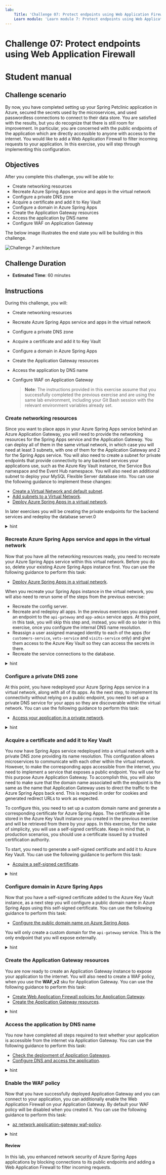 ```yaml
---
lab:
    Title: 'Challenge 07: Protect endpoints using Web Application Firewalls'
    Learn module: 'Learn module 7: Protect endpoints using Web Application Firewall'
---
```


# Challenge 07: Protect endpoints using Web Application Firewall

# Student manual

## Challenge scenario

By now, you have completed setting up your Spring Petclinic application in Azure, secured the secrets used by the microservices, and used passwordless connections to connect to their data store. You are satisfied with the results, but you do recognize that there is still room for improvement. In particular, you are concerned with the public endpoints of the application which are directly accessible to anyone with access to the internet. You would like to add a Web Application Firewall to filter incoming requests to your application. In this exercise, you will step through implementing this configuration.

## Objectives

After you complete this challenge, you will be able to:

- Create networking resources
- Recreate Azure Spring Apps service and apps in the virtual network
- Configure a private DNS zone
- Acquire a certificate and add it to Key Vault
- Configure a domain in Azure Spring Apps
- Create the Application Gateway resources
- Access the application by DNS name
- Configure WAF on Application Gateway

The below image illustrates the end state you will be building in this challenge.

![Challenge 7 architecture](./images/asa-openlab-7.png)

## Challenge Duration

- **Estimated Time**: 60 minutes

## Instructions

During this challenge, you will:

- Create networking resources
- Recreate Azure Spring Apps service and apps in the virtual network
- Configure a private DNS zone
- Acquire a certificate and add it to Key Vault
- Configure a domain in Azure Spring Apps
- Create the Application Gateway resources
- Access the application by DNS name
- Configure WAF on Application Gateway

    > **Note**: The instructions provided in this exercise assume that you successfully completed the previous exercise and are using the same lab environment, including your Git Bash session with the relevant environment variables already set.

### Create networking resources

Since you want to place apps in your Azure Spring Apps service behind an Azure Application Gateway, you will need to provide the networking resources for the Spring Apps service and the Application Gateway. You can deploy all of them in the same virtual network, in which case you will need at least 3 subnets, with one of them for the Application Gateway and 2 for the Spring Apps service. You will also need to create a subnet for private endpoints that provide connectivity to any backend services your applications use, such as the Azure Key Vault instance, the Service Bus namespace and the Event Hub namespace. You will also need an additional subnet to deploy your MySQL Flexible Server database into. You can use the following guidance to implement these changes:

- [Create a Virtual Network and default subnet](https://docs.microsoft.com/cli/azure/network/vnet?view=azure-cli-latest#az-network-vnet-create).
- [Add subnets to a Virtual Network](https://docs.microsoft.com/cli/azure/network/vnet/subnet?view=azure-cli-latest).
- [Deploy Azure Spring Apps in a virtual network](https://learn.microsoft.com/azure/spring-apps/how-to-deploy-in-azure-virtual-network?tabs=azure-CLI).

In later exercises you will be creating the private endpoints for the backend services and redeploy the database server.0

<details>
<summary>hint</summary>
<br/>

1. From the Git Bash prompt, run the following command to create a virtual network.

   ```bash
   VIRTUAL_NETWORK_NAME=vnet-$APPNAME-$UNIQUEID
   az network vnet create --resource-group $RESOURCE_GROUP \
       --name $VIRTUAL_NETWORK_NAME \
       --location $LOCATION \
       --address-prefix 10.1.0.0/16
   ```

1. Create subnets in this virtual network. Store the subnet names in environment variables, which will allow you to reference them later in this exercise. Your setup will need:  
  - 2 subnets intended for hosting Azure Spring Apps in this virtual network. 
  - 1 subnet intended for Application Gateway 
  - 1 subnet for the private endpoints of the Azure Key Vault instance, the MySQL Flexible server and optionally also your Service Bus and Event Hub.

   ```bash
   SERVICE_RUNTIME_SUBNET_CIDR=10.1.0.0/24
   APP_SUBNET_CIDR=10.1.1.0/24
   APPLICATION_GATEWAY_SUBNET_CIDR=10.1.2.0/24
   PRIVATE_ENDPOINTS_SUBNET_CIDR=10.1.3.0/24

   APPLICATION_GATEWAY_SUBNET_NAME=app-gw-subnet
   PRIVATE_ENDPOINTS_SUBNET_NAME=private-endpoints-subnet
   
   az network vnet subnet create --resource-group $RESOURCE_GROUP \
       --vnet-name $VIRTUAL_NETWORK_NAME \
       --address-prefixes $SERVICE_RUNTIME_SUBNET_CIDR \
       --name service-runtime-subnet 
   az network vnet subnet create --resource-group $RESOURCE_GROUP \
       --vnet-name $VIRTUAL_NETWORK_NAME \
       --address-prefixes $APP_SUBNET_CIDR \
       --name apps-subnet
   az network vnet subnet create \
       --name $APPLICATION_GATEWAY_SUBNET_NAME \
       --resource-group $RESOURCE_GROUP \
       --vnet-name $VIRTUAL_NETWORK_NAME \
       --address-prefix $APPLICATION_GATEWAY_SUBNET_CIDR
   az network vnet subnet create \
       --name $PRIVATE_ENDPOINTS_SUBNET_NAME \
       --resource-group $RESOURCE_GROUP \
       --vnet-name $VIRTUAL_NETWORK_NAME \
       --address-prefix $PRIVATE_ENDPOINTS_SUBNET_CIDR
   ```

1. Assign the Owner role-based access control (RBAC) role to the Azure Service Provider for Spring Apps access in the scope of the newly created virtual network. This will allow the resource provider to create its resources in the `service-runtime-subnet` and `apps-subnet` subnets. The GUID used in the second command is the service principal id for Azure Spring Apps.

    > **Note**: The `export MSYS_NO_PATHCONV=1` must be included to address an issue with implementing role assignment when using Azure CLI in Git Bash shell, as documented on [GitHub](https://github.com/Azure/azure-cli/issues/16317).

   ```bash
   VIRTUAL_NETWORK_RESOURCE_ID=`az network vnet show \
       --name $VIRTUAL_NETWORK_NAME \
       --resource-group $RESOURCE_GROUP \
       --query "id" \
       --output tsv`

   export MSYS_NO_PATHCONV=1

   az role assignment create \
       --role "Owner" \
       --scope $VIRTUAL_NETWORK_RESOURCE_ID \
       --assignee e8de9221-a19c-4c81-b814-fd37c6caf9d2
   ```

</details>

### Recreate Azure Spring Apps service and apps in the virtual network

Now that you have all the networking resources ready, you need to recreate your Azure Spring Apps service within this virtual network. Before you do so, delete your existing Azure Spring Apps instance first. You can use the following guidance to perform this task:

- [Deploy Azure Spring Apps in a virtual network](https://learn.microsoft.com/azure/spring-apps/how-to-deploy-in-azure-virtual-network?tabs=azure-CLI).

When you recreate your Spring Apps instance in the virtual network, you will also need to rerun some of the steps from the previous exercise:

- Recreate the config server.
- Recreate and redeploy all apps. In the previous exercises you assigned an endpoint to the `api-gateway` and `app-admin` service apps. At this point, in this task, you will skip this step and, instead, you will do so later in this exercise, once you configure the internal DNS name resolution.
- Reassign a user assigned managed identity to each of the apps (for `customers-service`, `vets-service` and `visits-service` only) and give them access to the Azure Key Vault so they can access the secrets in there.
- Recreate the service connections to the database.

<details>
<summary>hint</summary>
<br/>

1. To start, delete your existing Azure Spring Apps instance by running the following command from the Git Bash shell prompt.

   ```bash
   az spring delete \
       --name $SPRING_APPS_SERVICE \
       --resource-group $RESOURCE_GROUP
   ```

1. Next, recreate your Azure Spring Apps instance within the designated subnets of the virtual network you created earlier in this exercise.

   ```bash
   SPRING_APPS_SERVICE_VNET=sa-vnet-$APPNAME-$UNIQUEID
   az config set defaults.group=$RESOURCE_GROUP defaults.spring=$SPRING_APPS_SERVICE_VNET
   az spring create  \
       --resource-group $RESOURCE_GROUP \
       --name $SPRING_APPS_SERVICE_VNET \
       --vnet $VIRTUAL_NETWORK_NAME \
       --service-runtime-subnet service-runtime-subnet \
       --app-subnet apps-subnet \
       --sku standard \
       --location $LOCATION
   ```

    > **Note**: Wait for the provisioning to complete. This might take about 15 minutes.

    > **Note**: Notice the differences in this create statement to the first time you created the Spring Apps service. You are now also indicating in which vnet and subnets the deployment should happen.

1. Set up the config server.

   ```bash
   az spring config-server git set \
        --name $SPRING_APPS_SERVICE_VNET \
        --resource-group $RESOURCE_GROUP \
        --uri $GIT_REPO \
        --label main \
        --password $GIT_PASSWORD \
        --username $GIT_USERNAME
   ```

    > **Note**: In case you are using a branch other than `main` in your config repo, you can change the branch name with the `label` parameter.

    > **Note**: Wait for the operation to complete. This might take about 10 minutes.

1. Recreate each of the apps in Spring Apps.

   ```bash
   az spring app create \
       --name $API_GATEWAY 
   
   az spring app create \
       --name $ADMIN_SERVER 
   
   az spring app create \
       --name $CUSTOMERS_SERVICE
   
   az spring app create \
       --name $VETS_SERVICE
   
   az spring app create \
       --name $VISITS_SERVICE
   ```

    > **Note**: Wait for the provisioning of each app to complete. This might take about 5 minutes for each app.

1. Reassign the user assigned managed identities to the apps. Since you are using user assigned managed identities here, you can reuse them and you don't need to reapply role assignments to them.

   ```bash
   az spring app identity assign \
       --resource-group $RESOURCE_GROUP \
       --name $CUSTOMERS_SERVICE \
       --user-assigned $CUSTOMERS_SERVICE_ID
   
   az spring app identity assign \
       --resource-group $RESOURCE_GROUP \
       --name $VISITS_SERVICE \
       --user-assigned $VISITS_SERVICE_ID
   
   az spring app identity assign \
       --resource-group $RESOURCE_GROUP \
       --name $VETS_SERVICE \
       --user-assigned $VETS_SERVICE_ID
   ```

1. Create for the `customers`, `visits` and `vets` services the service connection to the database.

   ```bash
   az spring connection create mysql-flexible \
       --resource-group $RESOURCE_GROUP \
       --service $SPRING_APPS_SERVICE_VNET \
       --app $CUSTOMERS_SERVICE \
       --target-resource-group $RESOURCE_GROUP \
       --server $MYSQL_SERVER_NAME \
       --database $DATABASE_NAME \
       --user-identity mysql-identity-id=$ADMIN_IDENTITY_RESOURCE_ID client-id=$CUSTOMERS_SERVICE_CID subs-id=$SUBID
   
   az spring connection create mysql-flexible \
       --resource-group $RESOURCE_GROUP \
       --service $SPRING_APPS_SERVICE_VNET \
       --app $VISITS_SERVICE \
       --target-resource-group $RESOURCE_GROUP \
       --server $MYSQL_SERVER_NAME \
       --database $DATABASE_NAME \
       --user-identity mysql-identity-id=$ADMIN_IDENTITY_RESOURCE_ID client-id=$VISITS_SERVICE_CID subs-id=$SUBID
   
   az spring connection create mysql-flexible \
       --resource-group $RESOURCE_GROUP \
       --service $SPRING_APPS_SERVICE_VNET \
       --app $VETS_SERVICE \
       --target-resource-group $RESOURCE_GROUP \
       --server $MYSQL_SERVER_NAME \
       --database $DATABASE_NAME \
       --user-identity mysql-identity-id=$ADMIN_IDENTITY_RESOURCE_ID client-id=$VETS_SERVICE_CID subs-id=$SUBID
   ```

1. Redeploy each of the apps.

   ```bash
   cd ~/workspaces/Deploying-and-Running-Java-Applications-in-Azure-Spring-Apps/src
   az spring app deploy --name ${API_GATEWAY} \
       --no-wait \
       --artifact-path ${API_GATEWAY_JAR}
   
   az spring app deploy --name ${ADMIN_SERVER} \
       --no-wait \
       --artifact-path ${ADMIN_SERVER_JAR}
   
   az spring app deploy --name ${CUSTOMERS_SERVICE} \
       --no-wait \
       --artifact-path ${CUSTOMERS_SERVICE_JAR} 
      
   az spring app deploy --name ${VETS_SERVICE} \
       --no-wait \
       --artifact-path ${VETS_SERVICE_JAR} 

   az spring app deploy --name ${VISITS_SERVICE} \
       --no-wait \
       --artifact-path ${VISITS_SERVICE_JAR} 
   ```

</details>

### Configure a private DNS zone

At this point, you have redeployed your Azure Spring Apps service in a virtual network, along with all of its apps. As the next step, to implement its connectivity without relying on a public endpoint, you need to set up a private DNS service for your apps so they are discoverable within the virtual network. You can use the following guidance to perform this task:

- [Access your application in a private network](https://learn.microsoft.com/azure/spring-apps/access-app-virtual-network?tabs=azure-CLI).

<details>
<summary>hint</summary>
<br/>

1. Start by identifying the IP address used by your Spring Apps service. You can accomplish this by querying for the internal load balancer IP address of the service runtime subnet.

   ```bash
   SERVICE_RUNTIME_RG=$(az spring show \
       --resource-group $RESOURCE_GROUP \
       --name $SPRING_APPS_SERVICE_VNET \
       --query "properties.networkProfile.serviceRuntimeNetworkResourceGroup" \
       --output tsv)
   
   IP_ADDRESS=$(az network lb frontend-ip list \
       --lb-name kubernetes-internal \
       --resource-group $SERVICE_RUNTIME_RG \
       --query "[0].privateIPAddress" \
       --output tsv)
   ```

     > **Note**: Notice that Azure Spring Apps uses a separate resource group for resources. You can view each resource as they are created.

1. Next, create a private DNS zone to resolve name resolution requests targeting the `private.azuremicroservices.io` namespace to this internal IP address.

   ```bash
   az network private-dns zone create \
       --resource-group $RESOURCE_GROUP \
       --name private.azuremicroservices.io
   ```

1. Link this private DNS zone to your virtual network.

   ```bash
   az network private-dns link vnet create \
       --resource-group $RESOURCE_GROUP \
       --name azure-spring-apps-dns-link \
       --zone-name private.azuremicroservices.io \
       --virtual-network $VIRTUAL_NETWORK_NAME \
       --registration-enabled false
   ```

1. Now you need to create an `A` DNS record that will resolve the name associated with your Azure Spring Apps service to the private IP address you identified earlier in this task.

   ```bash
   az network private-dns record-set a add-record \
       --resource-group $RESOURCE_GROUP \
       --zone-name private.azuremicroservices.io \
       --record-set-name '*' \
       --ipv4-address $IP_ADDRESS
   ```

     > **Note**: In case you don't want to use a wildcard `*` record for the `A` DNS record, you will need to create 3 `A` DNS records. The 3 records need to be created for `asaInstanceName.private.azuremicroservices.io`, `asaInstanceName-yourAppName.private.azuremicroservices.io` and `asaInstanceName.svc.private.azuremicroservices.io` with the load balancer IP address for each as the IP.

1. Lastly you need to update your `api-gateway` and `admin-service` apps to retrieve the fully qualified domain name (FQDN) on your private DNS zone.

   ```bash
   az spring app update \
       --resource-group $RESOURCE_GROUP \
       --name $API_GATEWAY \
       --service $SPRING_APPS_SERVICE_VNET \
       --assign-endpoint true

   az spring app update \
       --resource-group $RESOURCE_GROUP \
       --name $ADMIN_SERVER \
       --service $SPRING_APPS_SERVICE_VNET \
       --assign-endpoint true
   ```

    > **Note**: If you try connecting at this point to the spring petclinic application via the `api-gateway` and `admin-service` endpoints, you will not be able to do so, since these endpoints are currently only available within the virtual network. You could test such connectivity if you had an Azure VM connected to that virtual network. Later in this exercise, you will expose these two endpoints by using an Azure Application Gateway, which will allow you to test connectivity from the internet. In the next lab a jump box in the network will be created as well for executing some specific steps. In case you see errors in your apps you can already execute the steps for provisioning this jump box to test connectivity within the VNet to your apps.

    > **Note**: Notice that you will be unable to use log streaming at this time. You will need a VM in the same virtual network to be able to do so.

</details>

### Acquire a certificate and add it to Key Vault

You now have Spring Apps service redeployed into a virtual network with a private DNS zone providing its name resolution. This configuration allows microservices to communicate with each other within the virtual network. However, to make the corresponding apps accessible from the internet, you need to implement a service that exposes a public endpoint. You will use for this purpose Azure Application Gateway. To accomplish this, you will also need to make sure that the domain name associated with the endpoint is the same as the name that Application Gateway uses to direct the traffic to the Azure Spring Apps back end. This is required in order for cookies and generated redirect URLs to work as expected.

To configure this, you need to set up a custom domain name and generate a corresponding certificate for Azure Spring Apps. The certificate will be stored in the Azure Key Vault instance you created in the previous exercise and will be retrieved from there by your apps. In this exercise, for the sake of simplicity, you will use a self-signed certificate. Keep in mind that, in production scenarios, you should use a certificate issued by a trusted certification authority.

To start, you need to generate a self-signed certificate and add it to Azure Key Vault. You can use the following guidance to perform this task:

- [Acquire a self-signed certificate](https://learn.microsoft.com/azure/spring-apps/expose-apps-gateway-end-to-end-tls?tabs=self-signed-cert%2Cself-signed-cert-2#acquire-a-certificate).

<details>
<summary>hint</summary>
<br/>

1. To create a self-signed certificate, you will use a `sample-policy.json` file. To generate the file, from the Git Bash shell prompt, run the following command:

   ```bash
   az keyvault certificate get-default-policy > sample-policy.json
   ```

1. From the Git Bash window, use your favorite text editor to open the `sample-policy.json` file, change its `subject` property and add the `subjectAlternativeNames` property to match the following content, save the file, and close it.

   ```json
   {
       // ...
       "subject": "C=US, ST=WA, L=Redmond, O=Contoso, OU=Contoso HR, CN=myapp.mydomain.com",
       "subjectAlternativeNames": {
           "dnsNames": [
               "myapp.mydomain.com",
               "*.myapp.mydomain.com"
           ],
           "emails": [
               "hello@contoso.com"
           ],
           "upns": []
       },
       // ...
   }
   ```

    > **Note**: Ensure that you include the trailing comma at the end of the updated content as long as there is another JSON element following it.

1. Replace the `mydomain` DNS name in the `sample-policy.json` file with a randomly generated custom domain name that you will use later in this exercise by running the following commands:

   ```bash
   DNS_LABEL=springappsdns$UNIQUEID
   DNS_NAME=sampleapp.${DNS_LABEL}.com
   cat sample-policy.json | sed "s/myapp.mydomain.com/${DNS_NAME}/g" > result-policy.json
   ```

1. Review the updated content of the `result-policy.json` file and record the updated DNS name in the format `sampleapp.<your-custom-domain-name>.com` (you will need it later in this exercise) by running the following command:

   ```bash
   cat result-policy.json
   ```

1. You can now use the `result-policy.json` file to create a self-signed certificate in Key Vault.

   ```bash
   CERT_NAME_IN_KV=openlab-certificate
   az keyvault certificate create \
       --vault-name $KEYVAULT_NAME \
       --name $CERT_NAME_IN_KV \
       --policy @result-policy.json
   ```

</details>

### Configure domain in Azure Spring Apps

Now that you have a self-signed certificate added to the Azure Key Vault instance, as a next step you will configure a public domain name in Azure Spring Apps using this self-signed certificate. You can use the following guidance to perform this task:

- [Configure the public domain name on Azure Spring Apps](https://learn.microsoft.com/azure/spring-apps/expose-apps-gateway-end-to-end-tls?tabs=self-signed-cert%2Cself-signed-cert-2#configure-the-public-domain-name-on-azure-spring-apps).

You will only create a custom domain for the `api-gateway` service. This is the only endpoint that you will expose externally.

<details>
<summary>hint</summary>
<br/>

1. To start, you need to provide Azure Spring Apps the permissions to read the certificate from Key Vault. To accomplish this, you first need to identify the URI to your Key Vault and the object ID of Spring Apps service.

   ```bash
   VAULTURI=$(az keyvault show -n $KEYVAULT_NAME -g $RESOURCE_GROUP --query properties.vaultUri -o tsv)
   ASCDM_OID=$(az ad sp show --id 03b39d0f-4213-4864-a245-b1476ec03169 --query id --output tsv)
   ```

    > **Note**: The Guid used in the second statement refers to the `Azure Spring Cloud Domain-Management` Enterprise Application in your Azure Active Directory.

1. Once you have the Key Vault URI and the Spring Apps object ID, you can grant the permissions to access Key Vault certificates to the Spring Apps service:

   ```bash
   az keyvault set-policy -g $RESOURCE_GROUP -n $KEYVAULT_NAME  --object-id $ASCDM_OID --certificate-permissions get list --secret-permissions get list
   ```

1. Next, configure TLS using the certificate.

   ```bash
   CERT_NAME_IN_ASA=openlab-certificate
   az spring certificate add \
       --resource-group $RESOURCE_GROUP \
       --service $SPRING_APPS_SERVICE_VNET \
       --name $CERT_NAME_IN_ASA \
       --vault-certificate-name $CERT_NAME_IN_KV \
       --vault-uri $VAULTURI
   ```

1. To conclude this procedure, you need to bind the custom domain to the `api-gateway` app.

   ```bash
   az spring app custom-domain bind \
       --resource-group $RESOURCE_GROUP \
       --service $SPRING_APPS_SERVICE_VNET \
       --domain-name $DNS_NAME \
       --certificate $CERT_NAME_IN_ASA \
       --app api-gateway
   ```

</details>

### Create the Application Gateway resources

You are now ready to create an Application Gateway instance to expose your application to the internet. You will also need to create a WAF policy, when you use the **WAF_v2** sku for Application Gateway. You can use the following guidance to perform this task:

- [Create Web Application Firewall policies for Application Gateway](https://docs.microsoft.com/azure/web-application-firewall/ag/create-waf-policy-ag).
- [Create the Application Gateway resources](https://learn.microsoft.com/azure/spring-apps/expose-apps-gateway-end-to-end-tls?tabs=self-signed-cert%2Cself-signed-cert-2#create-network-resources).

<details>
<summary>hint</summary>
<br/>

    > **Note**: An Application Gateway resource needs a dedicated subnet to be deployed into, however, you already created this subnet at the beginning of this exercise.

1. An Application Gateway instance also needs a public IP address, which you will create next by running the following commands from the Git Bash shell:

   ```bash
   APPLICATION_GATEWAY_PUBLIC_IP_NAME=pip-$APPNAME-app-gw
   az network public-ip create \
       --resource-group $RESOURCE_GROUP \
       --location $LOCATION \
       --name $APPLICATION_GATEWAY_PUBLIC_IP_NAME \
       --allocation-method Static \
       --sku Standard \
       --dns-name $DNS_LABEL
   ```

1. In addition, an Application Gateway instance also needs to have access to the self-signed certificate in your Key Vault. To accomplish this, you will create a managed identity associated with the Application Gateway instance and retrieve the object ID of this identity.

   ```bash
   APPGW_IDENTITY_NAME=id-$APPNAME-appgw
   az identity create \
       --resource-group $RESOURCE_GROUP \
       --name $APPGW_IDENTITY_NAME

   APPGW_IDENTITY_CLIENTID=$(az identity show --resource-group $RESOURCE_GROUP --name $APPGW_IDENTITY_NAME --query clientId --output tsv)
   APPGW_IDENTITY_OID=$(az ad sp show --id $APPGW_IDENTITY_CLIENTID --query id --output tsv)
   ```

1. You can now reference the object ID when granting the `get` and `list` permissions to the Key Vault secrets and certificates.

   ```bash
   az keyvault set-policy \
       --name $KEYVAULT_NAME \
       --resource-group $RESOURCE_GROUP \
       --object-id $APPGW_IDENTITY_OID \
       --secret-permissions get list \
       --certificate-permissions get list
   ```

    > **Note**: In order for this implementation to work, the Application Gateway instance requires access to certificate and secrets in the Azure Key Vault instance.

1. Next, you need to retrieve the ID of the self-signed certificate stored in your Key Vault (you will use it in the next step of this task).

   ```bash
   KEYVAULT_SECRET_ID_FOR_CERT=$(az keyvault certificate show --name $CERT_NAME_IN_KV --vault-name $KEYVAULT_NAME --query sid --output tsv)
   ```

1. Before you can create the Application Gateway, you will also need to create the WAF policy for the gateway.

    ```bash
    WAF_POLICY_NAME=waf-$APPNAME-$UNIQUEID
    az network application-gateway waf-policy create \
        --name $WAF_POLICY_NAME \
        --resource-group $RESOURCE_GROUP
    ```
    
1. With all relevant information collected, you can now provision an instance of Application Gateway.

   ```bash
   APPGW_NAME=agw-$APPNAME-$UNIQUEID
   APIGW_NAME=$SPRING_APPS_SERVICE-api-gateway
   SPRING_APP_PRIVATE_FQDN=${APIGW_NAME}.private.azuremicroservices.io

   az network application-gateway create \
       --name $APPGW_NAME \
       --resource-group $RESOURCE_GROUP \
       --location $LOCATION \
       --capacity 2 \
       --sku WAF_v2 \
       --frontend-port 443 \
       --http-settings-cookie-based-affinity Disabled \
       --http-settings-port 443 \
       --http-settings-protocol Https \
       --public-ip-address $APPLICATION_GATEWAY_PUBLIC_IP_NAME \
       --vnet-name $VIRTUAL_NETWORK_NAME \
       --subnet $APPLICATION_GATEWAY_SUBNET_NAME \
       --servers $SPRING_APP_PRIVATE_FQDN \
       --key-vault-secret-id $KEYVAULT_SECRET_ID_FOR_CERT \
       --identity $APPGW_IDENTITY_NAME \
       --priority "1" \
       --waf-policy $WAF_POLICY_NAME
   ```

    > **Note**: Wait for the provisioning to complete. This might take about 5 minutes.

1. To complete the configuration of the instance of Application Gateway, you need to retrieve the public key of the self-signed certificate, which is required to configure (in the next step) that certificate as issued by a trusted certification authority.

   ```bash
   az keyvault certificate download \
       --vault-name $KEYVAULT_NAME \
       --name $CERT_NAME_IN_KV \
       --file ./selfsignedcert.crt \
       --encoding DER

   az network application-gateway root-cert create \
       --resource-group $RESOURCE_GROUP \
       --cert-file ./selfsignedcert.crt \
       --gateway-name $APPGW_NAME \
       --name MySelfSignedTrustedRootCert
   ```

1. Finally, you can now update the HTTP settings of the Application Gateway instance to configure the self-signed certificate as issued by a trusted certification authority.

   ```bash
   az network application-gateway http-settings update \
       --resource-group $RESOURCE_GROUP \
       --gateway-name $APPGW_NAME \
       --host-name-from-backend-pool false \
       --host-name $DNS_NAME \
       --name appGatewayBackendHttpSettings \
       --root-certs MySelfSignedTrustedRootCert
   ```

</details>

### Access the application by DNS name

You now have completed all steps required to test whether your application is accessible from the internet via Application Gateway. You can use the following guidance to perform this task:

- [Check the deployment of Application Gateways](https://learn.microsoft.com/azure/spring-apps/expose-apps-gateway-end-to-end-tls?tabs=self-signed-cert%2Cself-signed-cert-2#check-the-deployment-of-application-gateway).
- [Configure DNS and access the application](https://learn.microsoft.com/azure/spring-apps/expose-apps-gateway-end-to-end-tls?tabs=self-signed-cert%2Cself-signed-cert-2#configure-dns-and-access-the-application).

<details>
<summary>hint</summary>
<br/>

1. Check the back-end health of the Application Gateway instance you deployed in the previous task.

   ```bash
   az network application-gateway show-backend-health \
       --name $APPGW_NAME \
       --resource-group $RESOURCE_GROUP
   ```

    > **Note**: The output of this command should return the `Healthy` value on the `health` property of the `backendHttpSettingsCollection` element. If this is the case, your setup is valid. If you see any other value than healthy, review the previous steps.

    > **Note**: There might be a delay before the Application Gateway reports the `Healthy` status of `backendHttpSettingsCollection`, so if you encounter any issues, wait a few minutes and re-run the previous command before you start troubleshooting.

1. Next, identify the public IP address of the Application Gateway by running the following command from the Git Bash shell.

   ```bash
   az network public-ip show \
       --resource-group $RESOURCE_GROUP \
       --name $APPLICATION_GATEWAY_PUBLIC_IP_NAME \
       --query [ipAddress] \
       --output tsv
   ```

1. To identify the custom DNS name associated with the certificate you used to configure the endpoint exposed by the Application Gateway instance, run the following command from the Git Bash shell.

   ```bash
   echo $DNS_NAME
   ```

    > **Note**: To validate the configuration, you will need to use the custom DNS name to access the public endpoint of the `api-gateway` app, exposed via the Application Gateway instance. You can test this by adding an entry that maps the DNS name to the IP address you identified in the previous step to the `hosts` file on your lab computer.

1. On you lab computer, open the file `C:\Windows\System32\drivers\etc\hosts` in Notepad using elevated privileges (as administrator) and add an extra line to the file that has the following content (replace the `<app-gateway-ip-address>` and `<custom-dns-name>` placeholders with the IP address and the DNS name you identified in the previous two steps):

   ```text
   <app-gateway-ip-address>   <custom-dns-name>
   ```

1. On your lab computer, start a web browser and, in the web browser window navigate to the URL that consists of the `https://` prefix followed by the custom DNS name you specified when updating the local hosts file. Your browser may display a warning notifying you that your connection is not private, but this is expected since you are relying on self-signed certificate. Acknowledge the warning but proceed to displaying the target web page. You should be able to see the PetClinic application start page again.

    > **Note**: While the connection to the MySQL database should be working at this point, keep in mind that this connectivity is established via a its public endpoint, rather than the private one. You will remediate this in the next exercise of this lab.

</details>

### Enable the WAF policy

Now that you have successfully deployed Application Gateway and you can connect to your application, you can additionally enable the Web Application Firewall on your Application Gateway. By default your WAF policy will be disabled when you created it. You can use the following guidance to perform this task:

- [az network application-gateway waf-policy](https://docs.microsoft.com/cli/azure/network/application-gateway/waf-policy?view=azure-cli-latest).

<details>
<summary>hint</summary>
<br/>

1. To conclude the setup, enable the WAF policy. This will automatically start flagging noncompliant requests. To avoid blocking any requests at this point, configure it in detection mode.

   ```bash
   az network application-gateway waf-policy policy-setting update \
       --mode Detection \
       --policy-name $WAF_POLICY_NAME \
       --resource-group $RESOURCE_GROUP \
       --state Enabled
   ```

</details>

#### Review

In this lab, you enhanced network security of Azure Spring Apps applications by blocking connections to its public endpoints and adding a Web Application Firewall to filter incoming requests.
